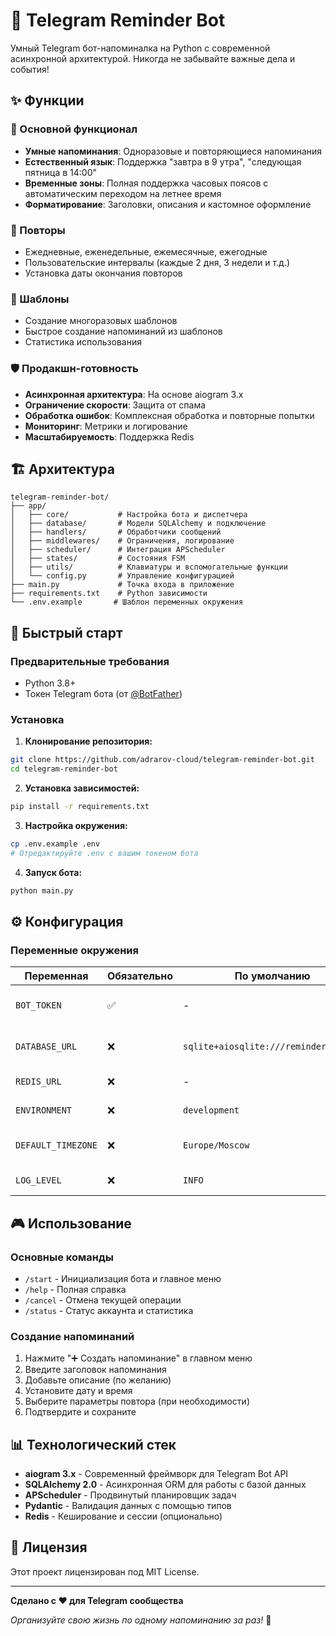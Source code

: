 # 🤖 Telegram Reminder Bot

Умный Telegram бот-напоминалка на Python с современной асинхронной архитектурой. Никогда не забывайте важные дела и события!

## ✨ Функции

### 🎯 Основной функционал
- **Умные напоминания**: Одноразовые и повторяющиеся напоминания
- **Естественный язык**: Поддержка "завтра в 9 утра", "следующая пятница в 14:00"
- **Временные зоны**: Полная поддержка часовых поясов с автоматическим переходом на летнее время
- **Форматирование**: Заголовки, описания и кастомное оформление

### 🔄 Повторы
- Ежедневные, еженедельные, ежемесячные, ежегодные
- Пользовательские интервалы (каждые 2 дня, 3 недели и т.д.)
- Установка даты окончания повторов

### 📝 Шаблоны
- Создание многоразовых шаблонов
- Быстрое создание напоминаний из шаблонов
- Статистика использования

### 🛡️ Продакшн-готовность
- **Асинхронная архитектура**: На основе aiogram 3.x
- **Ограничение скорости**: Защита от спама
- **Обработка ошибок**: Комплексная обработка и повторные попытки
- **Мониторинг**: Метрики и логирование
- **Масштабируемость**: Поддержка Redis

## 🏗️ Архитектура

```
telegram-reminder-bot/
├── app/
│   ├── core/           # Настройка бота и диспетчера
│   ├── database/       # Модели SQLAlchemy и подключение
│   ├── handlers/       # Обработчики сообщений
│   ├── middlewares/    # Ограничения, логирование
│   ├── scheduler/      # Интеграция APScheduler
│   ├── states/         # Состояния FSM
│   ├── utils/          # Клавиатуры и вспомогательные функции
│   └── config.py       # Управление конфигурацией
├── main.py             # Точка входа в приложение
├── requirements.txt    # Python зависимости
└── .env.example       # Шаблон переменных окружения
```

## 🚀 Быстрый старт

### Предварительные требования
- Python 3.8+
- Токен Telegram бота (от [@BotFather](https://t.me/BotFather))

### Установка

1. **Клонирование репозитория:**
```bash
git clone https://github.com/adrarov-cloud/telegram-reminder-bot.git
cd telegram-reminder-bot
```

2. **Установка зависимостей:**
```bash
pip install -r requirements.txt
```

3. **Настройка окружения:**
```bash
cp .env.example .env
# Отредактируйте .env с вашим токеном бота
```

4. **Запуск бота:**
```bash
python main.py
```

## ⚙️ Конфигурация

### Переменные окружения

| Переменная | Обязательно | По умолчанию | Описание |
|----------|----------|---------|-------------|
| `BOT_TOKEN` | ✅ | - | Токен Telegram Bot API |
| `DATABASE_URL` | ❌ | `sqlite+aiosqlite:///reminder_bot.db` | Подключение к базе данных |
| `REDIS_URL` | ❌ | - | Redis для кеширования |
| `ENVIRONMENT` | ❌ | `development` | Режим окружения |
| `DEFAULT_TIMEZONE` | ❌ | `Europe/Moscow` | Часовой пояс по умолчанию |
| `LOG_LEVEL` | ❌ | `INFO` | Уровень логирования |

## 🎮 Использование

### Основные команды
- `/start` - Инициализация бота и главное меню
- `/help` - Полная справка
- `/cancel` - Отмена текущей операции
- `/status` - Статус аккаунта и статистика

### Создание напоминаний
1. Нажмите "➕ Создать напоминание" в главном меню
2. Введите заголовок напоминания
3. Добавьте описание (по желанию)
4. Установите дату и время
5. Выберите параметры повтора (при необходимости)
6. Подтвердите и сохраните

## 📊 Технологический стек

- **aiogram 3.x** - Современный фреймворк для Telegram Bot API
- **SQLAlchemy 2.0** - Асинхронная ORM для работы с базой данных
- **APScheduler** - Продвинутый планировщик задач
- **Pydantic** - Валидация данных с помощью типов
- **Redis** - Кеширование и сессии (опционально)

## 📝 Лицензия

Этот проект лицензирован под MIT License.

---

**Сделано с ❤️ для Telegram сообщества**

*Организуйте свою жизнь по одному напоминанию за раз!* 🎯